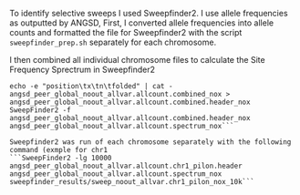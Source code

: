 To identify selective sweeps I used Sweepfinder2. I use allele frequencies as outputted by ANGSD,
First, I converted allele frequencies into allele counts and formatted the file for Sweepfinder2 with the script ```sweepfinder_prep.sh``` separately for each chromosome.

I then combined all individual chromosome files to calculate the Site Frequency Sprectrum in Sweepfinder2
```cat angsd_peer_global_noout_allvar.allcount.chr[!X]_*pilon > angsd_peer_global_noout_allvar.allcount.combined_nox
echo -e "position\tx\tn\tfolded" | cat - angsd_peer_global_noout_allvar.allcount.combined_nox > angsd_peer_global_noout_allvar.allcount.combined.header_nox
SweepFinder2 -f angsd_peer_global_noout_allvar.allcount.combined.header_nox angsd_peer_global_noout_allvar.allcount.spectrum_nox```

Sweepfinder2 was run of each chromosome separately with the following command (exmple for chr1
```SweepFinder2 -lg 10000 angsd_peer_global_noout_allvar.allcount.chr1_pilon.header angsd_peer_global_noout_allvar.allcount.spectrum_nox sweepfinder_results/sweep_noout_allvar.chr1_pilon_nox_10k```

